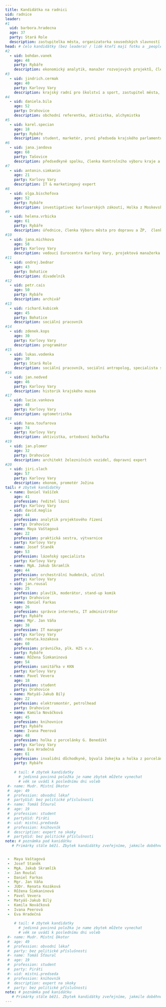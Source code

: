 ```yaml
---
title: Kandidátka na radnici
uid: radnice
leader:
#1
  uid: barbora.hradecna
  age: 37
  party: Stará Role
  description: zastupitelka města, organizatorka sousedských slavností ČR, promoterka kulturních akci, kreativec # zobrazuje se v komunalni-volby
head: # čelo kandidátky (bez leadera) / lidé kteří mají fotku a _people/jmeno.md
#2
  - uid: bohdan.vanek
    age: 48
    party: Rybáře
    description: ekonomický analytik, manažer rozvojových projektů, člen Finančního výboru kraje a města 
#3    
  - uid: jindrich.cermak
    age: 40
    party: Karlovy Vary
    description: krajský radní pro školství a sport, zastupitel města, politický analytik
#4    
  - uid: daniela.bila
    age: 52
    party: Drahovice 
    description: obchodní referentka, aktivistka, alchymistka
#5    
  - uid: karel.specian
    age: 18
    party: Rybáře 
    description: student, marketér, první předseda krajského parlamentu dětí a mládeže
#6    
  - uid: jana.jandova
    age: 68
    party: Tašovice 
    description: předsedkyně spolku, členka Kontrolního výboru kraje a města, srdcařka
#7    
  - uid: antonin.simkanin
    age: 21
    party: Karlovy Vary 
    description: IT & marketingový expert
#8    
  - uid: olga.bischofova
    age: 52
    party: Rybáře 
    description: investigativec karlovarských zákoutí, Holka z Moskevské
#9    
  - uid: helena.vrbicka
    age: 61
    party: Rybáře 
    description: úřednice, členka Výboru města pro dopravu a ŽP,  členka krajského Výboru pro zdravotnictví
#10    
  - uid: jana.michkova
    age: 58
    party: Karlovy Vary 
    description: vedoucí Eurocentra Karlovy Vary, projektová manažerka
#11
  - uid: ondrej.bednar
    age: 43
    party: Bohatice 
    description: divadelník
#12
  - uid: petr.cais
    age: 50
    party: Rybáře 
    description: archivář
#13
  - uid: richard.kubicek
    age: 45
    party: Bohatice 
    description: sociální pracovník
#14
  - uid: zdenek.kops
    age: 30
    party: Karlovy Vary
    description: programátor 
#15
  - uid: lukas.vodenka
    age: 30
    party: Stará Role
    description: sociální pracovník, sociální antropolog, specialista služeb zákazníkům
#16
  - uid: jan.nedved
    age: 46
    party: Karlovy Vary
    description: historik krajského muzea
#17
  - uid: lucie.vankova
    age: 48
    party: Karlovy Vary
    description: optometristka
#18
  - uid: hana.toufarova
    age: 74
    party: Karlovy Vary
    description: aktivistka, ortodoxní kočkařka
#19
  - uid: jan.plomer
    age: 32
    party: Drahovice
    description: architekt železničních vozidel, dopravní expert
#20
  - uid: jiri.slach
    age: 57
    party: Karlovy Vary
    description: ekonom, promotér Jožina
tail: # zbytek kandidatky
  - name: Daniel Vašíček
    age: 41
    profession: ředitel lázní
    party: Karlovy Vary
  - uid: david.maglia
    age: 44
    profession: analytik projektového řízení
    party: Drahovice
  - name: Maya Vaštagová
    age: 22
    profession: praktická sestra, výtvarnice
    party: Karlovy Vary
  - name: Josef Staněk
    age: 53
    profession: lázeňský specialista
    party: Karlovy Vary
  - name: MgA. Jakub Skramlík
    age: 44
    profession: orchestrální hudebník, učitel
    party: Karlovy Vary
  - uid: jan.rousal
    age: 25
    profession: plavčík, moderátor, stand-up komik
    party: Drahovice
  - name: Daniel Farkas
    age: 26
    profession: správce internetu, IT administrátor
    party: Rybáře
  - name: Mgr. Jan Váňa
    age: 38
    profession: IT manager
    party: Karlovy Vary
  - uid: renata.kozakova
    age: 60
    profession: právnička, plk. HZS v.v.
    party: Rybáře
  - name: Růžena Šimkaninová
    age: 54
    profession: sanitářka v KKN
    party: Karlovy Vary
  - name: Pavel Vevera
    age: 18
    profession: student
    party: Drahovice
  - name: Matyáš-Jakub Bílý
    age: 22
    profession: elektromontér, petrolhead
    party: Drahovice
  - name: Kamila Nováčková
    age: 45
    profession: knihovnice
    party: Rybáře
  - name: Ivana Peerová
    age: 48
    profession: holka z porcelánky G. Benedikt
    party: Karlovy Vary
  - name: Eva Hradečná
    age: 61
    profession: invalidní důchodkyně, bývalá žokejka a holka z porcelánky
    party: Rybáře
    
    # tail: # zbytek kandidatky
      # jedinná povinná položka je name zbytek můžete vynechat
      # věk se uvádí k poslednímu dni voleb
 #- name: Mudr. Místní Dkotor
 #  age: 49
 #  profession: obvodní lékař
 #  partyUid: bez politické příslušnosti
 #- name: Tomáš Šťoural
 #  age: 19
 #  profession: student
 #  partyUid: Piráti
 #- uid: mistni.predseda
 #  profession: knihovník
 #  description: expert na skoky
 #  partyUid: bez politické příslušnosti
note: # poznámka pod kanidátku
   # Primárky stále běží. Zbytek kandidátky zveřejníme, jakmile doběhnou.


 -  Maya Vaštagová
 -  Josef Staněk
 -  MgA. Jakub Skramlík
 -  Jan Roušal
 -  Daniel Farkas
 -  Mgr. Jan Váňa
 -  JUDr. Renata Kozáková
 -  Růžena Šimkaninová
 -  Pavel Vevera
 -  Matyáš-Jakub Bílý
 -  Kamila Nováčková
 -  Ivana Peerová
 -  Eva Hradečná
    
    # tail: # zbytek kandidatky
      # jedinná povinná položka je name zbytek můžete vynechat
      # věk se uvádí k poslednímu dni voleb
 #- name: Mudr. Místní Dkotor
 #  age: 49
 #  profession: obvodní lékař
 #  party: bez politické příslušnosti
 #- name: Tomáš Šťoural
 #  age: 19
 #  profession: student
 #  party: Piráti
 #- uid: mistni.predseda
 #  profession: knihovník
 #  description: expert na skoky
 #  party: bez politické příslušnosti
note: # poznámka pod kanidátku
   # Primárky stále běží. Zbytek kandidátky zveřejníme, jakmile doběhnou.
---
```

